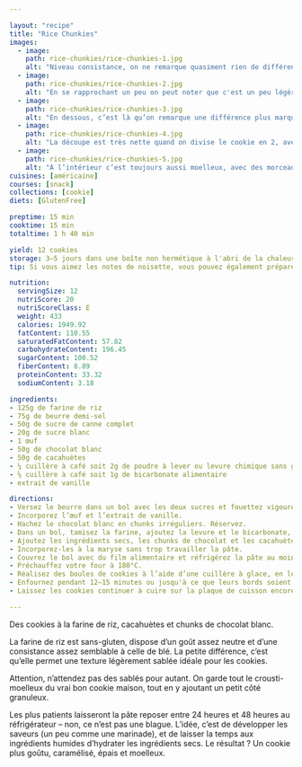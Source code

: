 ```yaml
---

layout: "recipe"
title: "Rice Chunkies"
images:
  - image:
    path: rice-chunkies/rice-chunkies-1.jpg
    alt: "Niveau consistance, on ne remarque quasiment rien de différent par rapport à la farine de blé traditionnelle. La texture reste très identique."
  - image:
    path: rice-chunkies/rice-chunkies-2.jpg
    alt: "En se rapprochant un peu on peut noter que c'est un peu légèrement plus granuleux, mais on est surtout attiré par les chunks de chocolat blanc et cacahuètes."
  - image:
    path: rice-chunkies/rice-chunkies-3.jpg
    alt: "En dessous, c’est là qu’on remarque une différence plus marquée, avec une texture qui rappelle un peu le biscuit Speculoos, très granuleux."
  - image:
    path: rice-chunkies/rice-chunkies-4.jpg
    alt: "La découpe est très nette quand on divise le cookie en 2, avec une coque toujours aussi croustillante."
  - image:
    path: rice-chunkies/rice-chunkies-5.jpg
    alt: "À l’intérieur c’est toujours aussi moelleux, avec des morceaux de cacahuète et chocolat blanc bien généreux."
cuisines: [américaine]
courses: [snack]
collections: [cookie]
diets: [GlutenFree]

preptime: 15 min
cooktime: 15 min
totaltime: 1 h 40 min

yield: 12 cookies
storage: 3–5 jours dans une boîte non hermétique à l'abri de la chaleur et la lumière, en utilisant du papier cuisson ou de l'essuie-tout pour les séparer en étages si besoin. 2–3 mois au congélateur.
tip: Si vous aimez les notes de noisette, vous pouvez également préparer un beurre noisette, comme vu dans la recette des <a href="cookies-beurre-noisette.html">cookies au beurre du même nom.</a>

nutrition:
  servingSize: 12
  nutriScore: 20
  nutriScoreClass: E
  weight: 433
  calories: 1949.92
  fatContent: 110.55
  saturatedFatContent: 57.82
  carbohydrateContent: 196.45
  sugarContent: 100.52
  fiberContent: 8.89
  proteinContent: 33.32
  sodiumContent: 3.18

ingredients:
- 125g de farine de riz
- 75g de beurre demi-sel
- 50g de sucre de canne complet
- 20g de sucre blanc
- 1 œuf
- 50g de chocolat blanc
- 50g de cacahuètes
- ¼ cuillère à café soit 2g de poudre à lever ou levure chimique sans gluten
- ⅛ cuillère à café soit 1g de bicarbonate alimentaire
- extrait de vanille

directions:
- Versez le beurre dans un bol avec les deux sucres et fouettez vigoureusement pour obtenir une belle crème bien aérée.
- Incorporez l’œuf et l’extrait de vanille.
- Hachez le chocolat blanc en chunks irréguliers. Réservez.
- Dans un bol, tamisez la farine, ajoutez la levure et le bicarbonate, mélangez.
- Ajoutez les ingrédients secs, les chunks de chocolat et les cacahuètes dans le bol des ingrédients humides. 
- Incorporez-les à la maryse sans trop travailler la pâte.
- Couvrez le bol avec du film alimentaire et réfrigérez la pâte au moins 1 h au frigo.
- Préchauffez votre four à 180°C.
- Réalisez des boules de cookies à l’aide d’une cuillère à glace, en les espaçant bien les unes des autres sur la plaque de cuisson – ils vont doubler de taille –, puis écrasez-lez légèrement avec la paume de la main.
- Enfournez pendant 12–15 minutes ou jusqu'à ce que leurs bords soient légèrement dorés. 
- Laissez les cookies continuer à cuire sur la plaque de cuisson encore 10 minutes avant de les transférer sur une grille.

---
```


Des cookies à la farine de riz, cacahuètes et chunks de chocolat blanc.

La farine de riz est sans-gluten, dispose d’un goût assez neutre et d’une consistance assez semblable à celle de blé. La petite différence, c’est qu’elle permet une texture légèrement sablée idéale pour les cookies. 

Attention, n’attendez pas des sablés pour autant. On garde tout le crousti-moelleux du vrai bon cookie maison, tout en y ajoutant un petit côté granuleux.

Les plus patients laisseront la pâte reposer entre 24&nbsp;heures et 48&nbsp;heures au réfrigérateur – non, ce n’est pas une blague. L’idée, c’est de développer les saveurs (un peu comme une marinade), et de laisser la temps aux ingrédients humides d’hydrater les ingrédients secs. Le résultat&nbsp;? Un cookie plus goûtu, caramélisé, épais et moelleux.